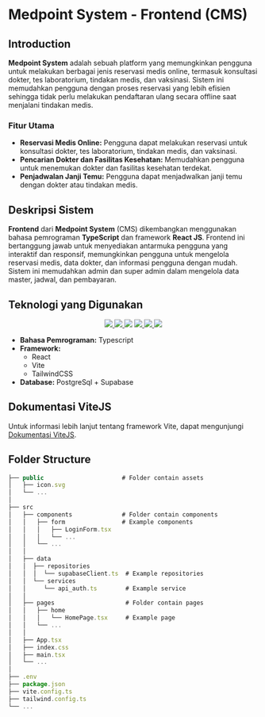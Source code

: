 # Medpoint System - Frontend (CMS)

## Introduction

**Medpoint System** adalah sebuah platform yang memungkinkan pengguna untuk melakukan berbagai jenis reservasi medis online, termasuk konsultasi dokter, tes laboratorium, tindakan medis, dan vaksinasi. Sistem ini memudahkan pengguna dengan proses reservasi yang lebih efisien sehingga tidak perlu melakukan pendaftaran ulang secara offline saat menjalani tindakan medis.

### Fitur Utama

- **Reservasi Medis Online:** Pengguna dapat melakukan reservasi untuk konsultasi dokter, tes laboratorium, tindakan medis, dan vaksinasi.
- **Pencarian Dokter dan Fasilitas Kesehatan:** Memudahkan pengguna untuk menemukan dokter dan fasilitas kesehatan terdekat.
- **Penjadwalan Janji Temu:** Pengguna dapat menjadwalkan janji temu dengan dokter atau tindakan medis.

## Deskripsi Sistem

**Frontend** dari **Medpoint System** (CMS) dikembangkan menggunakan bahasa pemrograman **TypeScript** dan framework **React JS**. Frontend ini bertanggung jawab untuk menyediakan antarmuka pengguna yang interaktif dan responsif, memungkinkan pengguna untuk mengelola reservasi medis, data dokter, dan informasi pengguna dengan mudah. Sistem ini memudahkan admin dan super admin dalam mengelola data master, jadwal, dan pembayaran.

## Teknologi yang Digunakan

<p align="center">
<a href="https://www.typescriptlang.org/">
<img src="https://img.shields.io/badge/TypeScript-3178C6?style=for-the-badge&logo=typescript&logoColor=white">
<a href="https://react.dev/">
<img src="https://img.shields.io/badge/-ReactJs-61DAFB?logo=react&logoColor=white&style=for-the-badge">
</a>
<a href="https://vite.dev/">
<img src="https://img.shields.io/badge/Vite-646CFF?style=for-the-badge&logo=Vite&logoColor=white"></a>
<a href="https://tailwindcss.com/">
<img src="https://img.shields.io/badge/Tailwind_CSS-grey?style=for-the-badge&logo=tailwind-css&logoColor=38B2AC">
</a>
<a href="https://www.postgresql.org/">
<img src="https://img.shields.io/badge/postgresql-4169e1?style=for-the-badge&logo=postgresql&logoColor=white">
<a href="https://supabase.com/">
<img src="https://shields.io/badge/supabase-black?logo=supabase&style=for-the-badge">
</a>
</p>

- **Bahasa Pemrograman:** Typescript
- **Framework:**
  - React
  - Vite
  - TailwindCSS
- **Database:** PostgreSql + Supabase

## Dokumentasi ViteJS

Untuk informasi lebih lanjut tentang framework Vite, dapat mengunjungi [Dokumentasi ViteJS](https://vite.dev/).

## Folder Structure

```javascript
├── public                      # Folder contain assets
│   ├── icon.svg
│   └── ...
│
├── src
│   ├── components              # Folder contain components
│   │   ├── form                # Example components
│   │   │   ├── LoginForm.tsx
│   │   │   └── ...
│   │   └── ...
│   │
│   ├── data
│   │  ├── repositories
│   │  │  └── supabaseClient.ts  # Example repositories
│   │  └── services
│   │     └── api_auth.ts        # Example service
│   │
│   ├── pages                    # Folder contain pages
│   │   ├── home
│   │   │   └── HomePage.tsx     # Example page
│   │   └── ...
│   │
│   ├── App.tsx
│   ├── index.css
│   ├── main.tsx
│   └── ...
│
├── .env
├── package.json
├── vite.config.ts
├── tailwind.config.ts
└── ...
```
